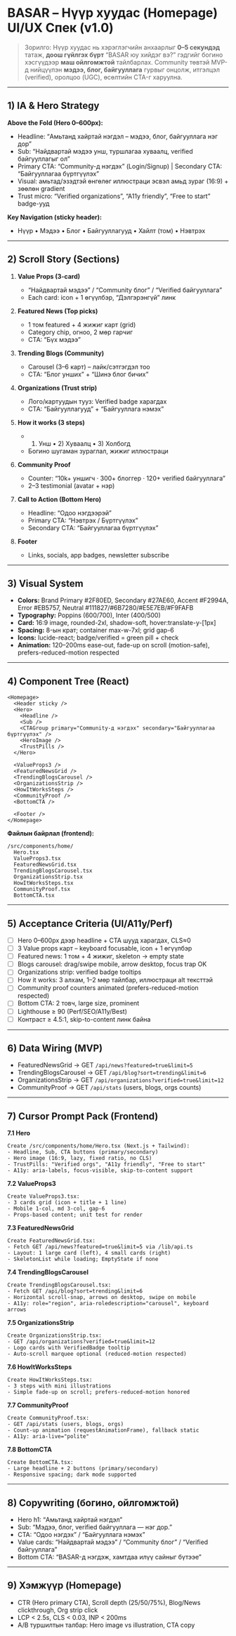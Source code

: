 # BASAR – Нүүр хуудас (Homepage) UI/UX Спек (v1.0)

> Зорилго: Нүүр хуудас нь хэрэглэгчийн анхаарлыг **0–5 секундэд** татаж, **доош гүйлгэх бүрт** “BASAR юу хийдэг вэ?” гэдгийг богино хэсгүүдээр **маш ойлгомжтой** тайлбарлах. Community төвтэй MVP-д нийцүүлэн **мэдээ, блог, байгууллага** гурвыг онцолж, итгэлцэл (verified), оролцоо (UGC), өсөлтийн CTA-г харуулна.

---

## 1) IA & Hero Strategy

**Above the Fold (Hero 0–600px):**
- Headline: “Амьтанд хайртай нэгдэл – мэдээ, блог, байгууллага нэг дор”
- Sub: “Найдвартай мэдээ унш, туршлагаа хуваалц, verified байгууллагыг ол”
- Primary CTA: “Community-д нэгдэх” (Login/Signup) | Secondary CTA: “Байгууллагаа бүртгүүлэх”
- Visual: амьтад/эзэдтэй өнгөлөг иллюстраци эсвэл амьд зураг (16:9) + зөөлөн gradient
- Trust micro: “Verified organizations”, “A11y friendly”, “Free to start” badge-ууд

**Key Navigation (sticky header):**
- Нүүр • Мэдээ • Блог • Байгууллагууд • Хайлт (том) • Нэвтрэх

---

## 2) Scroll Story (Sections)

1. **Value Props (3-card)**
   - “Найдвартай мэдээ” / “Community блог” / “Verified байгууллага”
   - Each card: icon + 1 өгүүлбэр, “Дэлгэрэнгүй” линк

2. **Featured News (Top picks)**
   - 1 том featured + 4 жижиг карт (grid)
   - Category chip, огноо, 2 мөр гарчиг
   - CTA: “Бүх мэдээ”

3. **Trending Blogs (Community)**
   - Carousel (3–6 карт) – лайк/сэтгэгдэл тоо
   - CTA: “Блог унших” + “Шинэ блог бичих”

4. **Organizations (Trust strip)**
   - Лого/картуудын тууз: Verified badge харагдах
   - CTA: “Байгууллагууд” + “Байгууллага нэмэх”

5. **How it works (3 steps)**
   - 1) Унш • 2) Хуваалц • 3) Холбогд
   - Богино шугаман зураглал, жижиг иллюстраци

6. **Community Proof**
   - Counter: “10k+ уншигч · 300+ блоггер · 120+ verified байгууллага”
   - 2–3 testimonial (avatar + нэр)

7. **Call to Action (Bottom Hero)**
   - Headline: “Одоо нэгдээрэй”
   - Primary CTA: “Нэвтрэх / Бүртгүүлэх”
   - Secondary CTA: “Байгууллагаа бүртгүүлэх”

8. **Footer**
   - Links, socials, app badges, newsletter subscribe

---

## 3) Visual System

- **Colors:** Brand Primary #2F80ED, Secondary #27AE60, Accent #F2994A, Error #EB5757, Neutral #111827/#6B7280/#E5E7EB/#F9FAFB
- **Typography:** Poppins (600/700), Inter (400/500)
- **Card:** 16:9 image, rounded-2xl, shadow-soft, hover:translate-y-[1px]
- **Spacing:** 8-ын крат; container max-w-7xl; grid gap-6
- **Icons:** lucide-react; badge/verified = green pill + check
- **Animation:** 120–200ms ease-out, fade-up on scroll (motion-safe), prefers-reduced-motion respected

---

## 4) Component Tree (React)

```
<Homepage>
  <Header sticky />
  <Hero>
    <Headline />
    <Sub />
    <CTAGroup primary="Community-д нэгдэх" secondary="Байгууллагаа бүртгүүлэх" />
    <HeroImage />
    <TrustPills />
  </Hero>

  <ValueProps3 />
  <FeaturedNewsGrid />
  <TrendingBlogsCarousel />
  <OrganizationsStrip />
  <HowItWorksSteps />
  <CommunityProof />
  <BottomCTA />

  <Footer />
</Homepage>
```

**Файлын байрлал (frontend):**
```
/src/components/home/
  Hero.tsx
  ValueProps3.tsx
  FeaturedNewsGrid.tsx
  TrendingBlogsCarousel.tsx
  OrganizationsStrip.tsx
  HowItWorksSteps.tsx
  CommunityProof.tsx
  BottomCTA.tsx
```

---

## 5) Acceptance Criteria (UI/A11y/Perf)

- [ ] Hero 0–600px дээр headline + CTA шууд харагдах, CLS≈0
- [ ] 3 Value props карт – keyboard focusable, icon + 1 өгүүлбэр
- [ ] Featured news: 1 том + 4 жижиг, skeleton → empty state
- [ ] Blogs carousel: drag/swipe mobile, arrow desktop, focus trap OK
- [ ] Organizations strip: verified badge tooltips
- [ ] How it works: 3 алхам, 1–2 мөр тайлбар, иллюстраци alt тексттэй
- [ ] Community proof counters animated (prefers-reduced-motion respected)
- [ ] Bottom CTA: 2 товч, large size, prominent
- [ ] Lighthouse ≥ 90 (Perf/SEO/A11y/Best)
- [ ] Контраст ≥ 4.5:1, skip-to-content линк байна

---

## 6) Data Wiring (MVP)

- FeaturedNewsGrid → GET `/api/news?featured=true&limit=5`
- TrendingBlogsCarousel → GET `/api/blog?sort=trending&limit=6`
- OrganizationsStrip → GET `/api/organizations?verified=true&limit=12`
- CommunityProof → GET `/api/stats` (users, blogs, orgs counts)

---

## 7) Cursor Prompt Pack (Frontend)

**7.1 Hero**
```
Create /src/components/home/Hero.tsx (Next.js + Tailwind):
- Headline, Sub, CTA buttons (primary/secondary)
- Hero image (16:9, lazy, fixed ratio, no CLS)
- TrustPills: "Verified orgs", "A11y friendly", "Free to start"
- A11y: aria-labels, focus-visible, skip-to-content support
```

**7.2 ValueProps3**
```
Create ValueProps3.tsx:
- 3 cards grid (icon + title + 1 line)
- Mobile 1-col, md 3-col, gap-6
- Props-based content; unit test for render
```

**7.3 FeaturedNewsGrid**
```
Create FeaturedNewsGrid.tsx:
- Fetch GET /api/news?featured=true&limit=5 via /lib/api.ts
- Layout: 1 large card (left), 4 small cards (right)
- SkeletonList while loading; EmptyState if none
```

**7.4 TrendingBlogsCarousel**
```
Create TrendingBlogsCarousel.tsx:
- Fetch GET /api/blog?sort=trending&limit=6
- Horizontal scroll-snap, arrows on desktop, swipe on mobile
- A11y: role="region", aria-roledescription="carousel", keyboard arrows
```

**7.5 OrganizationsStrip**
```
Create OrganizationsStrip.tsx:
- GET /api/organizations?verified=true&limit=12
- Logo cards with VerifiedBadge tooltip
- Auto-scroll marquee optional (reduced-motion respected)
```

**7.6 HowItWorksSteps**
```
Create HowItWorksSteps.tsx:
- 3 steps with mini illustrations
- Simple fade-up on scroll; prefers-reduced-motion honored
```

**7.7 CommunityProof**
```
Create CommunityProof.tsx:
- GET /api/stats (users, blogs, orgs)
- Count-up animation (requestAnimationFrame), fallback static
- A11y: aria-live="polite"
```

**7.8 BottomCTA**
```
Create BottomCTA.tsx:
- Large headline + 2 buttons (primary/secondary)
- Responsive spacing; dark mode supported
```

---

## 8) Copywriting (богино, ойлгомжтой)

- Hero h1: “Амьтанд хайртай нэгдэл”
- Sub: “Мэдээ, блог, verified байгууллага — нэг дор.”
- CTA: “Одоо нэгдэх” / “Байгууллага нэмэх”
- Value cards: “Найдвартай мэдээ” / “Community блог” / “Verified байгууллага”
- Bottom CTA: “BASAR-д нэгдэж, хамтдаа илүү сайныг бүтээе”

---

## 9) Хэмжүүр (Homepage)

- CTR (Hero primary CTA), Scroll depth (25/50/75%), Blog/News clickthrough, Org strip click
- LCP < 2.5s, CLS < 0.03, INP < 200ms
- A/B туршилтын талбар: Hero image vs illustration, CTA copy
